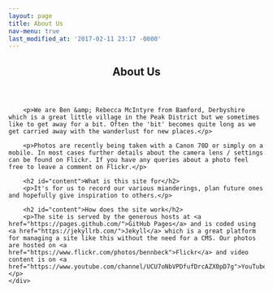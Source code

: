 ```yaml
---
layout: page
title: About Us
nav-menu: true
last_modified_at: '2017-02-11 23:17 -0800'
---
```


<!-- Main -->
<div id="main" class="alt">

<!-- One -->
<section id="one">
	<div class="inner">
		<header class="major">
			<h1>About Us</h1>
		</header>

		<p>We are Ben &amp; Rebecca McIntyre from Bamford, Derbyshire which is a great little village in the Peak District but we sometimes like to get away for a bit. Often the 'bit' becomes quite long as we get carried away with the wanderlust for new places.</p>

		<p>Photos are recently being taken with a Canon 70D or simply on a mobile. In most cases further details about the camera lens / settings can be found on Flickr. If you have any queries about a photo feel free to leave a comment on Flickr.</p>

		<h2 id="content">What is this site for</h2>
		<p>It's for us to record our various mianderings, plan future ones and hopefully give inspiration to others.</p>

		<h2 id="content">How does the site work</h2>
		<p>The site is served by the generous hosts at <a href="https://pages.github.com/">GitHub Pages</a> and is coded using <a href="https://jekyllrb.com/">Jekyll</a> which is a great platform for managing a site like this without the need for a CMS. Our photos are hosted on <a href="https://www.flickr.com/photos/bennbeck">Flickr</a> and video content is on <a href="https://www.youtube.com/channel/UCU7oNbVPDfufDrcAZX0pD7g">YouTube</a>.</p>
	</div>

</section>

</div>

